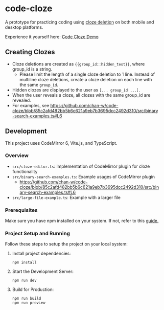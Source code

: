 # code-cloze
A prototype for practicing coding using [cloze deletion](https://en.wikipedia.org/wiki/Cloze_test) on both mobile and desktop platforms.

Experience it yourself here: [Code Cloze Demo](https://chan-w.github.io/code-cloze-demo-gh-pages/)

## Creating Clozes
- Cloze deletions are created as `{{group_id::hidden_text}}`, where group_id is a string.
    - Please limit the length of a single cloze deletion to 1 line. Instead of multiline cloze deletions, create a cloze deletion on each line with the same `group_id`. 
- Hidden clozes are displayed to the user as `[... group_id ...]`. 
- When the user reveals a cloze, all clozes with the same group_id are revealed.
- For examples, see https://github.com/chan-w/code-cloze/blob/85c2afd482bb5b6c621a9eb7b3695dcc2492d310/src/binary-search-examples.ts#L6


## Development
This project uses CodeMirror 6, Vite.js, and TypeScript.

### Overview
- `src/cloze-editor.ts`: Implementation of CodeMirror plugin for cloze functionality
- `src/binary-search-examples.ts`: Example usages of CodeMirror plugin
    - https://github.com/chan-w/code-cloze/blob/85c2afd482bb5b6c621a9eb7b3695dcc2492d310/src/binary-search-examples.ts#L6
- `src/large-file-example.ts`: Example with a larger file

### Prerequisites
Make sure you have npm installed on your system. If not, refer to this [guide.](https://docs.npmjs.com/downloading-and-installing-node-js-and-npm)

### Project Setup and Running
Follow these steps to setup the project on your local system:

1. Install project dependencies:
    ```
    npm install
    ```

2. Start the Development Server: 
    ```
    npm run dev
    ```

3. Build for Production: 
    ```
    npm run build
    npm run preview
    ```

